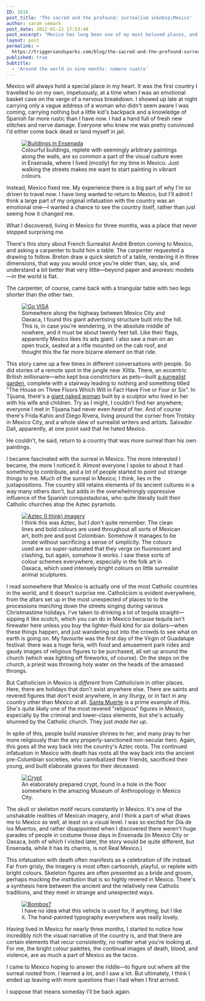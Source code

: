 ```yaml
---
ID: 1616
post_title: 'The sacred and the profound: surrealism in&nbsp;Mexico'
author: sarah semark
post_date: 2012-01-12 17:53:48
post_excerpt: "Mexico has long been one of my most beloved places, and I can never entirely put my finger on why. But it's something to do with its colour and vibrancy."
layout: post
permalink: >
  https://triggersandsparks.com/blog/the-sacred-and-the-profound-surrealism-and-colour-schemes-in-mexico/
published: true
Subtitle:
  - 'Around the world in nine months: número cuatro'
---
```

Mexico will always hold a special place in my heart. It was the first country I travelled to on my own, impetuously, at a time when I was an emotional basket case on the verge of a nervous breakdown. I showed up late at night carrying only a vague address of a woman who didn't seem aware I was coming, carrying nothing but a little kid's backpack and a knowledge of Spanish far more rustic than I have now. I had a hand full of fresh new stitches and nerve damage. Everyone who knew me was pretty convinced I'd either come back dead or land myself in jail.

<figure><a href="http://triggersandsparks.com/wp-content/uploads/2012/01/IMG_0001.jpg"><img alt="Buildings in Ensenada" src="http://triggersandsparks.com/wp-content/uploads/2012/01/IMG_0001.jpg" /></a><figcaption>Colourful buildings, replete with seemingly arbitrary paintings along the walls, are so common a part of the visual culture even in Ensenada, where I lived (mostly) for my time in Mexico. Just walking the streets makes me want to start painting in vibrant colours.</figcaption></figure>

Instead, Mexico fixed me. My experience there is a big part of why I'm so driven to travel now. I have long wanted to return to Mexico, but I'll admit I think a large part of my original infatuation with the country was an emotional one—I wanted a chance to see the country itself, rather than just seeing how it changed me.

What I discovered, living in Mexico for three months, was a place that never stopped surprising me.

<p class="cap">There's this story about French Surrealist André Breton coming to Mexico, and asking a carpenter to build him a table. The carpenter requested a drawing to follow. Breton draw a quick sketch of a table, rendering it in three dimensions, that way you would once you're older than, say, six, and understand a bit better that very little—beyond paper and anorexic models—in the world is flat.</p>

The carpenter, of course, came back with a triangular table with two legs shorter than the other two.

<figure><a href="http://triggersandsparks.com/wp-content/uploads/2012/01/IMG_0015.jpg"><img alt="Go VISA" src="http://triggersandsparks.com/wp-content/uploads/2012/01/IMG_0015.jpg" /></a><figcaption>Somewhere along the highway between Mexico City and Oaxaca, I found this giant advertising structure built into the hill. This is, in case you're wondering, in the absolute middle of nowhere, and it must be about twenty feet tall. Like their flags, apparently Mexico likes its ads giant. I also saw a man on an open truck, seated at a rifle mounted on the cab roof, and thought this the far more bizarre element on that ride.</figcaption></figure>

This story came up a few times in different conversations with people. So did stories of a remote spot in the jungle near Xlitla. There, an eccentric British millionaire—who kept boa constrictors as pets—built <a href="http://www.youtube.com/watch?v=dnhtxvGmaI0">a surrealist garden</a>, complete with a stairway leading to nothing and something titled "The House on Three Floors Which Will in Fact Have Five or Four or Six". In Tijuana, there's a <a href="http://www.tijuanalandia.com/tag/la-mona/">giant naked woman</a> built by a sculptor who lived in her with his wife and children. Try as I might, I couldn't find her anywhere; everyone I met in Tijuana had never even <em>heard</em> of her. And of course there's Frida Kahlo and Diego Rivera, living around the corner from Trotsky in Mexico City, and a whole slew of surrealist writers and artists. Salvador Dali, apparently, at one point said that he hated Mexico. 

He couldn't, he said, return to a country that was more surreal than his own paintings.

<p class="cap">I became fascinated with the surreal in Mexico. The more interested I became, the more I noticed it. Almost everyone I spoke to about it had something to contribute, and a lot of people started to point out strange things to me. Much of the surreal in Mexico, I think, lies in the juxtapositions. The country still retains elements of its ancient cultures in a way many others don't, but adds in the overwhelmingly oppressive influence of the Spanish conquistadoras, who quite literally built their Catholic churches atop the Aztec pyramids.</p>

<figure><a href="http://triggersandsparks.com/wp-content/uploads/2012/01/IMG_01491.jpg"><img alt="Aztec (I think) imagery" src="http://triggersandsparks.com/wp-content/uploads/2012/01/IMG_01491.jpg" /></a><figcaption>I think this was Aztec, but I don't quite remember. The clean lines and bold colours are used throughout all sorts of Mexican art, both pre and post Colombian. Somehow it manages to be ornate without sacrificing a sense of simplicity. The colours used are so super-saturated that they verge on fluorescent and clashing, but again, somehow it works. I saw these sorts of colour schemes everywhere, especially in the folk art in Oaxaca, which used intensely bright colours on little surrealist animal sculptures.</figcaption></figure>

I read somewhere that Mexico is actually one of the most Catholic countries in the world, and it doesn't surprise me. Catholicism is evident everywhere, from the altars set up in the most unexpected of places to to the processions marching down the streets singing during various Christmastime holidays. I've taken to drinking a lot of tequila straight—sipping it like scotch, which you can do in Mexico because tequila isn't firewater here unless you buy the lighter-fluid kind for six dollars—when these things happen, and just wandering out into the crowds to see what on earth is going on. My favourite was the first day of the Virgin of Guadalupe festival: there was a huge feria, with food and amusement park rides and gaudy images of religious figures to be purchased, all set up around the church (which was lighting off fireworks, of course). On the steps on the church, a priest was throwing holy water on the heads of the amassed throngs.

<p class="cap">But Catholicism in Mexico is <em>different</em> from Catholicism in other places. Here, there are holidays that don't exist anywhere else. There are saints and revered figures that don't exist anywhere, in any liturgy, or in fact in any country other than Mexico at all. <a href="http://en.wikipedia.org/wiki/Santa_Muerte">Santa Muerte</a> is a prime example of this. She's quite likely one of the most revered "religious" figures in Mexico, especially by the criminal and lower-class elements, but she's actually shunned by the Catholic church. They just <em>made her up</em>.</p>

In spite of this, people build massive shrines to her, and many pray to her more religiously than the any properly-sanctioned non-secular hero. Again, this goes all the way back into the country's Aztec roots. The continued infatuation in Mexico with death has roots all the way back into the ancient pre-Columbian societies, who cannibalized their friends, sacrificed their young, and built elaborate graves for their deceased.

<figure><a href="http://triggersandsparks.com/wp-content/uploads/2012/01/IMG_0136.jpg"><img alt="Crypt" src="http://triggersandsparks.com/wp-content/uploads/2012/01/IMG_0136.jpg" /></a><figcaption>An elaborately prepared crypt, found in a hole in the floor somewhere in the amazing Museum of Anthropology in Mexico City.</figcaption></figure>

The skull or skeleton motif recurs constantly in Mexico. It's one of the unshakable realities of Mexican imagery, and I think a part of what draws me to Mexico as well, at least on a visual level. I was so excited for Día de los Muertos, and rather disappointed when I discovered there weren't huge parades of people in costume those days in Ensenada (in Mexico City or Oaxaca, both of which I visited later, the story would be quite different, but Ensenada, while it has its charms, is not Real Mexico.)

This infatuation with death often manifests as a celebration of life instead. Far from grisly, the imagery is most often cartoonish, playful, or replete with bright colours. Skeleton figures are often presented as a bride and groom, perhaps mocking the institution that is so highly revered in Mexico. There's a synthesis here between the ancient and the relatively new Catholic traditions, and they meet in strange and unexpected ways.

<figure><a href="http://triggersandsparks.com/wp-content/uploads/2012/01/IMG_0008.jpg"><img alt="Bombos?" src="http://triggersandsparks.com/wp-content/uploads/2012/01/IMG_0008.jpg" /></a><figcaption>I have no idea what this vehicle is used for, if anything, but I like it. The hand-painted typography everywhere was really lovely.</figcaption></figure>

Having lived in Mexico for nearly three months, I started to notice how incredibly rich the visual narrative of the country is, and that there are certain elements that recur consistently, no matter what you're looking at. For me, the bright colour palettes, the continual images of death, blood, and violence, are as much a part of Mexico as the tacos.

I came to Mexico hoping to answer the riddle—to figure out where all the surreal rooted from. I learned a lot, and I saw a lot. But ultimately, I think I ended up leaving with more questions than I had when I first arrived. 

I suppose that means someday I'll be back again.